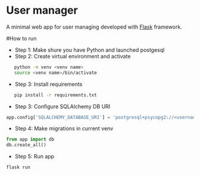 # User manager

A minimal web app for user managing developed with [Flask](http://flask.pocoo.org/) framework. 

#How to run 

- Step 1: Make shure you have Python and launched postgesql
- Step 2: Create virtual environment and activate
 ```bash
    python -m venv <venv name>
    source <venv name>/bin/activate
```
- Step 3: Install requirements 
 ```bash
    pip install -r requirements.txt
```
- Step 3: Configure SQLAlchemy DB URI 
```python
app.config['SQLALCHEMY_DATABASE_URI'] = 'postgresql+psycopg2://<username>:<password>@localhost:5432/<databasename>'

```
- Step 4: Make migrations in current venv
```python
from app import db
db.create_all()

```
- Step 5: Run app
```bash
flask run
```

